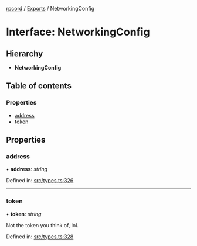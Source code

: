 [rpcord](../README.md) / [Exports](../modules.md) / NetworkingConfig

# Interface: NetworkingConfig

## Hierarchy

* **NetworkingConfig**

## Table of contents

### Properties

- [address](networkingconfig.md#address)
- [token](networkingconfig.md#token)

## Properties

### address

• **address**: *string*

Defined in: [src/types.ts:326](https://github.com/DjDeveloperr/RPCord/blob/280c12e/src/types.ts#L326)

___

### token

• **token**: *string*

Not the token you think of, lol.

Defined in: [src/types.ts:328](https://github.com/DjDeveloperr/RPCord/blob/280c12e/src/types.ts#L328)

